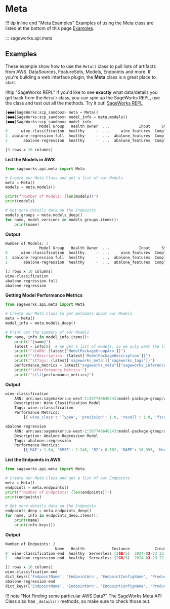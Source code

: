 # Meta

!!! tip inline end "Meta Examples"
    Examples of using the Meta class are listed at the bottom of this page [Examples](#examples).
    
::: sageworks.api.meta


## Examples
These example show how to use the `Meta()` class to pull lists of artifacts from AWS. DataSources, FeatureSets, Models, Endpoints and more. If you're building a web interface plugin, the **Meta** class is a great place to start.

!!!tip "SageWorks REPL"
    If you'd like to see **exactly** what data/details you get back from the `Meta()` class, you can spin up the SageWorks REPL, use the class and test out all the methods. Try it out! [SageWorks REPL](../repl/index.md)

```py title="Using SageWorks REPL"
[●●●]SageWorks:scp_sandbox> meta = Meta()
[●●●]SageWorks:scp_sandbox> model_info = meta.models()
[●●●]SageWorks:scp_sandbox> model_info
               Model Group   Health Owner  ...             Input     Status                Description
0      wine-classification  healthy     -  ...     wine_features  Completed  Wine Classification Model
1  abalone-regression-full  healthy     -  ...  abalone_features  Completed   Abalone Regression Model
2       abalone-regression  healthy     -  ...  abalone_features  Completed   Abalone Regression Model

[3 rows x 10 columns]
```

**List the Models in AWS**

```py title="meta_list_models.py"
from sageworks.api.meta import Meta

# Create our Meta Class and get a list of our Models
meta = Meta()
models = meta.models()

print(f"Number of Models: {len(models)}")
print(models)

# Get more details data on the Endpoints
models_groups = meta.models_deep()
for name, model_versions in models_groups.items():
    print(name)
```

**Output**

```py
Number of Models: 3
               Model Group   Health Owner  ...             Input     Status                Description
0      wine-classification  healthy     -  ...     wine_features  Completed  Wine Classification Model
1  abalone-regression-full  healthy     -  ...  abalone_features  Completed   Abalone Regression Model
2       abalone-regression  healthy     -  ...  abalone_features  Completed   Abalone Regression Model

[3 rows x 10 columns]
wine-classification
abalone-regression-full
abalone-regression
```

**Getting Model Performance Metrics**

```py title="meta_models.py"
from sageworks.api.meta import Meta

# Create our Meta Class to get metadata about our Models
meta = Meta()
model_info = meta.models_deep()

# Print out the summary of our Models
for name, info in model_info.items():
    print(f"{name}")
    latest = info[0]  # We get a list of models, so we only want the latest
    print(f"\tARN: {latest['ModelPackageGroupArn']}")
    print(f"\tDescription: {latest['ModelPackageDescription']}")
    print(f"\tTags: {latest['sageworks_meta']['sageworks_tags']}")
    performance_metrics = latest["sageworks_meta"]["sageworks_inference_metrics"]
    print(f"\tPerformance Metrics:")
    print(f"\t\t{performance_metrics}")
```

**Output**

```py
wine-classification
	ARN: arn:aws:sagemaker:us-west-2:507740646243:model-package-group/wine-classification
	Description: Wine Classification Model
	Tags: wine::classification
	Performance Metrics:
		[{'wine_class': 'TypeA', 'precision': 1.0, 'recall': 1.0, 'fscore': 1.0, 'roc_auc': 1.0, 'support': 12}, {'wine_class': 'TypeB', 'precision': 1.0, 'recall': 1.0, 'fscore': 1.0, 'roc_auc': 1.0, 'support': 14}, {'wine_class': 'TypeC', 'precision': 1.0, 'recall': 1.0, 'fscore': 1.0, 'roc_auc': 1.0, 'support': 9}]

abalone-regression
	ARN: arn:aws:sagemaker:us-west-2:507740646243:model-package-group/abalone-regression
	Description: Abalone Regression Model
	Tags: abalone::regression
	Performance Metrics:
		[{'MAE': 1.64, 'RMSE': 2.246, 'R2': 0.502, 'MAPE': 16.393, 'MedAE': 1.209, 'NumRows': 834}]
```

**List the Endpoints in AWS**

```py title="meta_list_endpoints.py"
from sageworks.api.meta import Meta

# Create our Meta Class and get a list of our Endpoints
meta = Meta()
endpoints = meta.endpoints()
print(f"Number of Endpoints: {len(endpoints)}")
print(endpoints)

# Get more details data on the Endpoints
endpoints_deep = meta.endpoints_deep()
for name, info in endpoints_deep.items():
    print(name)
    print(info.keys())
```

**Output**

```py
Number of Endpoints: 2
                      Name   Health            Instance           Created  ...     Status     Variant Capture Samp(%)
0  wine-classification-end  healthy  Serverless (2GB/5)  2024-03-23 23:09  ...  InService  AllTraffic   False       -
1   abalone-regression-end  healthy  Serverless (2GB/5)  2024-03-23 21:11  ...  InService  AllTraffic   False       -

[2 rows x 10 columns]
wine-classification-end
dict_keys(['EndpointName', 'EndpointArn', 'EndpointConfigName', 'ProductionVariants', 'EndpointStatus', 'CreationTime', 'LastModifiedTime', 'ResponseMetadata', 'InstanceType', 'sageworks_meta'])
abalone-regression-end
dict_keys(['EndpointName', 'EndpointArn', 'EndpointConfigName', 'ProductionVariants', 'EndpointStatus', 'CreationTime', 'LastModifiedTime', 'ResponseMetadata', 'InstanceType', 'sageworks_meta'])
```


!!! note "Not Finding some particular AWS Data?"
    The SageWorks Meta API Class also has `_details()` methods, so make sure to check those out.